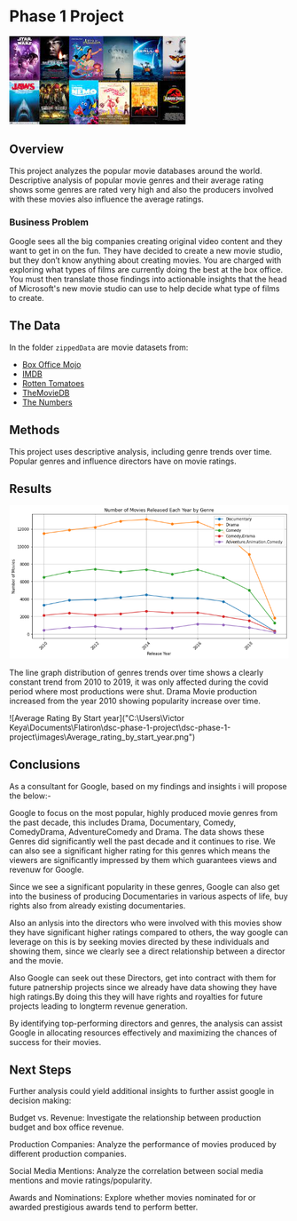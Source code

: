 # Phase 1 Project

![Movie Analysis](https://github.com/vkeya/dsc-phase1-project/blob/master/images/movie.jpg)

## Overview

This project analyzes the popular movie databases around the world. Descriptive analysis of popular movie genres and their average rating shows some genres are rated very high and also the producers involved with these movies also influence the average ratings.

### Business Problem

Google sees all the big companies creating original video content and they want to get in on the fun. They have decided to create a new movie studio, but they don’t know anything about creating movies. You are charged with exploring what types of films are currently doing the best at the box office. You must then translate those findings into actionable insights that the head of Microsoft's new movie studio can use to help decide what type of films to create.

## The Data

In the folder `zippedData` are movie datasets from:

* [Box Office Mojo](https://www.boxofficemojo.com/)
* [IMDB](https://www.imdb.com/)
* [Rotten Tomatoes](https://www.rottentomatoes.com/)
* [TheMovieDB](https://www.themoviedb.org/)
* [The Numbers](https://www.the-numbers.com/)


## Methods

This project uses descriptive analysis, including genre trends over time. Popular genres and influence directors have on movie ratings.


## Results

![Number of Movies Released Each year By Genre](https://github.com/vkeya/dsc-phase1-project/blob/master/images/Movies_released_each_year_by_Genre.png)

The line graph distribution of genres trends over time shows a clearly constant trend from 2010 to 2019, it was only affected during the covid period where most productions were shut. Drama Movie production increased from the year 2010 showing popularity increase over time.

![Average Rating By Start year]("C:\Users\Victor Keya\Documents\Flatiron\dsc-phase-1-project\dsc-phase-1-project\images\Average_rating_by_start_year.png")

## Conclusions

As a consultant for Google, based on my findings and insights i will propose the below:-

Google to focus on the most popular, highly produced movie genres from the past decade, this includes Drama, Documentary, Comedy, ComedyDrama, AdventureComedy and Drama. The data shows these Genres did significantly well the past decade and it continues to rise. We can also see a significant higher rating for this genres which means the viewers are significantly impressed by them which guarantees views and revenuw for Google.

Since we see a significant popularity in these genres, Google can also get into the business of producing Documentaries in various aspects of life, buy rights also from already existing documentaries.

Also an anlysis into the directors who were involved with this movies show they have significant higher ratings compared to others, the way google can leverage on this is by seeking movies directed by these individuals and showing them, since we clearly see a direct relationship between a director and the movie.

Also Google can seek out these Directors, get into contract with them for future patnership projects since we already have data showing they have high ratings.By doing this they will have rights and royalties for future projects leading to longterm revenue generation.

By identifying top-performing directors and genres, the analysis can assist Google in allocating resources effectively and maximizing the chances of success for their movies.

## Next Steps

Further analysis could yield additional insights to further assist google in decision making:

Budget vs. Revenue: Investigate the relationship between production budget and box office revenue.

Production Companies: Analyze the performance of movies produced by different production companies.

Social Media Mentions: Analyze the correlation between social media mentions and movie ratings/popularity.

Awards and Nominations: Explore whether movies nominated for or awarded prestigious awards tend to perform better.
